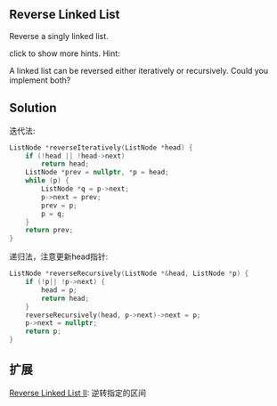 ## Reverse Linked List

Reverse a singly linked list.

click to show more hints.
Hint:

A linked list can be reversed either iteratively or recursively. Could you implement both?

## Solution

迭代法:

```cpp
ListNode *reverseIteratively(ListNode *head) {
	if (!head || !head->next)
		return head;
	ListNode *prev = nullptr, *p = head;
	while (p) {
		ListNode *q = p->next;
		p->next = prev;
		prev = p;
		p = q;
	}
	return prev;
}
```

递归法，注意更新head指针:

```cpp
ListNode *reverseRecursively(ListNode *&head, ListNode *p) {
	if (!p|| !p->next) {
		head = p;
		return head;
	}
	reverseRecursively(head, p->next)->next = p;
	p->next = nullptr;
	return p;
}
```

## 扩展

[Reverse Linked List II](../ReverseLinkedListII): 逆转指定的区间
